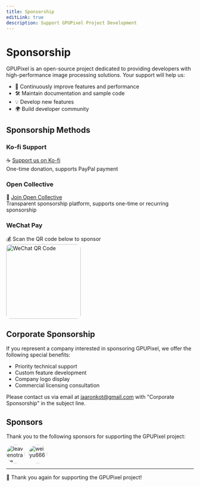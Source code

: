 ```yaml
---
title: Sponsorship
editLink: true
description: Support GPUPixel Project Development
---
```


# Sponsorship

GPUPixel is an open-source project dedicated to providing developers with high-performance image processing solutions. Your support will help us:

- 🚀 Continuously improve features and performance
- 🛠️ Maintain documentation and sample code
- 💡 Develop new features
- 🌍 Build developer community

## Sponsorship Methods

### Ko-fi Support
☕ [Support us on Ko-fi](https://ko-fi.com/jaaron)  
One-time donation, supports PayPal payment

### Open Collective
💝 [Join Open Collective](https://opencollective.com/gpupixel)  
Transparent sponsorship platform, supports one-time or recurring sponsorship

### WeChat Pay
💰 Scan the QR code below to sponsor  
<img src="../image/wechat_sponsor.jpg" alt="WeChat QR Code" style="width: 200px; border-radius: 10px;">

## Corporate Sponsorship
If you represent a company interested in sponsoring GPUPixel, we offer the following special benefits:

- Priority technical support
- Custom feature development
- Company logo display
- Commercial licensing consultation

Please contact us via email at [jaaronkot@gmail.com](mailto:jaaronkot@gmail.com) with "Corporate Sponsorship" in the subject line.

## Sponsors

Thank you to the following sponsors for supporting the GPUPixel project:

<div style="display: flex; gap: 10px; flex-wrap: wrap;">
  <a href="https://github.com/leavenotrace">
    <img src="https://github.com/leavenotrace.png" style="border-radius: 50%; width: 50px; height: 50px;" alt="leavenotrace">
  </a>
  <a href="https://github.com/weiyu666">
    <img src="https://github.com/weiyu666.png" style="border-radius: 50%; width: 50px; height: 50px;" alt="weiyu666">
  </a>
</div>

---

💝 Thank you again for supporting the GPUPixel project!
